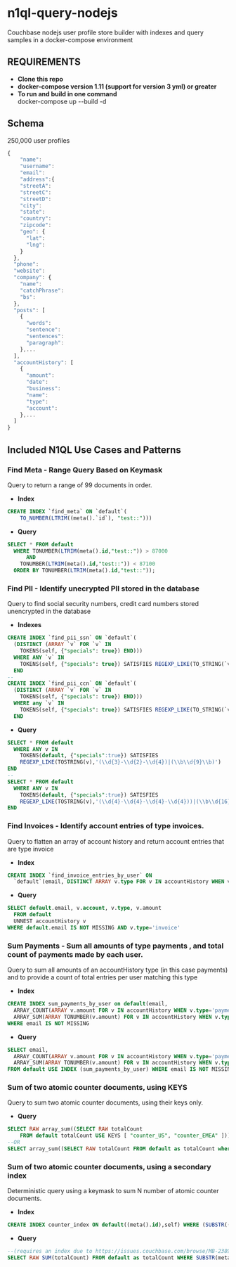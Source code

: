 # n1ql-query-nodejs
Couchbase nodejs user profile store builder with indexes and query samples in a docker-compose
environment
## REQUIREMENTS
- **Clone this repo**   
- **docker-compose version 1.11 (support for version 3 yml) or greater**   
- **To run and build in one command**   
docker-compose up --build -d

## Schema
250,000 user profiles
```javascript
{   
    "name":  
    "username":    
    "email":    
    "address":{    
    "streetA":  
    "streetC":
    "streetD":
    "city":
    "state":
    "country":
    "zipcode":
    "geo": {
      "lat":
      "lng":
    }
  },
  "phone":
  "website":
  "company": {
    "name":
    "catchPhrase":
    "bs":
  },
  "posts": [
    {
      "words":
      "sentence":
      "sentences":
      "paragraph":
    },...
  ],
  "accountHistory": [
    {
      "amount":
      "date":
      "business":
      "name":
      "type":
      "account":
    },...
  ]
}
```
## Included N1QL Use Cases and Patterns
### Find Meta - Range Query Based on Keymask
 Query to return a range of 99 documents in order.
- **Index**
```sql
CREATE INDEX `find_meta` ON `default`(
    TO_NUMBER(LTRIM((meta().`id`), "test::")))
```
- **Query**
```sql
SELECT * FROM default
  WHERE TONUMBER(LTRIM(meta().id,"test::")) > 87000
      AND
    TONUMBER(LTRIM(meta().id,"test::")) < 87100
  ORDER BY TONUMBER(LTRIM(meta().id,"test::"));
```

### Find PII - Identify unecrypted PII stored in the database
Query to find social security numbers, credit card numbers stored unencrypted in the database
- **Indexes**
```sql
CREATE INDEX `find_pii_ssn` ON `default`(
  (DISTINCT (ARRAY `v` FOR `v` IN
    TOKENS(self, {"specials": true}) END)))
  WHERE ANY `v` IN
    TOKENS(self, {"specials": true}) SATISFIES REGEXP_LIKE(TO_STRING(`v`), "(\\d{3}-\\d{2}-\\d{4})|(\\b\\d{9}\\b)")
  END
--
CREATE INDEX `find_pii_ccn` ON `default`(
  (DISTINCT (ARRAY `v` FOR `v` IN
    TOKENS(self, {"specials": true}) END)))
  WHERE any `v` IN
    TOKENS(self, {"specials": true}) SATISFIES REGEXP_LIKE(TO_STRING(`v`), "(\\d{4}-\\d{4}-\\d{4}-\\d{4}))|(\\b\\d{16}\\b)")
  END
```
- **Query**
```sql
SELECT * FROM default
  WHERE ANY v IN
    TOKENS(default, {"specials":true}) SATISFIES
    REGEXP_LIKE(TOSTRING(v),'(\\d{3}-\\d{2}-\\d{4})|(\\b\\d{9}\\b)')
END
--
SELECT * FROM default
  WHERE ANY v IN
    TOKENS(default, {"specials":true}) SATISFIES
    REGEXP_LIKE(TOSTRING(v),'(\\d{4}-\\d{4}-\\d{4}-\\d{4}))|(\\b\\d{16}\\b)')
END
```    

### Find Invoices - Identify account entries of type invoices.
Query to flatten an array of account history and return account entries that are type invoice
- **Index**
```sql
CREATE INDEX `find_invoice_entries_by_user` ON
  `default`(email, DISTINCT ARRAY v.type FOR v IN accountHistory WHEN v.type = “invoice” END, accountHistory);
 ```
- **Query**
```sql
SELECT default.email, v.account, v.type, v.amount
  FROM default
  UNNEST accountHistory v
WHERE default.email IS NOT MISSING AND v.type='invoice'
```

### Sum Payments - Sum all amounts of type payments , and total count of payments made by each user.
Query to sum all amounts of an accountHistory type (in this case payments) and to provide a count of total entries per user matching this type
- **Index**
```sql
CREATE INDEX sum_payments_by_user on default(email,
  ARRAY_COUNT(ARRAY v.amount FOR v IN accountHistory WHEN v.type='payment' END) ,
  ARRAY_SUM(ARRAY TONUMBER(v.amount) FOR v IN accountHistory WHEN v.type='payment' END))
WHERE email IS NOT MISSING
```
- **Query**
```sql
SELECT email,
  ARRAY_COUNT(ARRAY v.amount FOR v IN accountHistory WHEN v.type='payment' END) count,
  ARRAY_SUM(ARRAY TONUMBER(v.amount) FOR v IN accountHistory WHEN v.type='payment' END) total
FROM default USE INDEX (sum_payments_by_user) WHERE email IS NOT MISSING
```

### Sum of two atomic counter documents, using KEYS
Query to sum two atomic counter documents, using their keys only.  
- **Query**
```sql
SELECT RAW array_sum((SELECT RAW totalCount
    FROM default totalCount USE KEYS [ "counter_US", "counter_EMEA" ]));
--OR
SELECT array_sum((SELECT RAW totalCount FROM default as totalCount where meta().id in ["counter_US", "counter_EMEA"]));
```

### Sum of two atomic counter documents, using a secondary index
Deterministic query using a keymask to sum N number of atomic counter documents.  
- **Index**
```sql
CREATE INDEX counter_index ON default((meta().id),self) WHERE (SUBSTR((meta().id), 0, 7) = "counter")
```
- **Query**
```sql
--(requires an index due to https://issues.couchbase.com/browse/MB-23897)
SELECT RAW SUM(totalCount) FROM default as totalCount WHERE SUBSTR(meta().id,0,7)=="counter";
```
